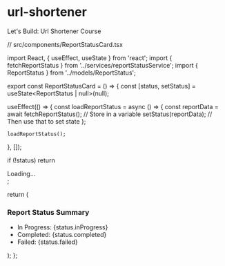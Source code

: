 # url-shortener
Let's Build: Url Shortener Course 


// src/components/ReportStatusCard.tsx

import React, { useEffect, useState } from 'react';
import { fetchReportStatus } from '../services/reportStatusService';
import { ReportStatus } from '../models/ReportStatus';

export const ReportStatusCard = () => {
  const [status, setStatus] = useState<ReportStatus | null>(null);

  useEffect(() => {
    const loadReportStatus = async () => {
      const reportData = await fetchReportStatus(); // Store in a variable
      setStatus(reportData); // Then use that to set state
    };

    loadReportStatus();
  }, []);

  if (!status) return <div>Loading...</div>;

  return (
    <div>
      <h3>Report Status Summary</h3>
      <ul>
        <li>In Progress: {status.inProgress}</li>
        <li>Completed: {status.completed}</li>
        <li>Failed: {status.failed}</li>
      </ul>
    </div>
  );
};